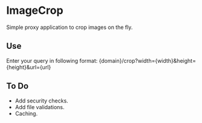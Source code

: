 # ImageCrop

Simple proxy application to crop images on the fly.

## Use

Enter your query in following format:
{domain}/crop?width={width}&height={height}&url={url}

## To Do

- Add security checks.
- Add file validations.
- Caching.
